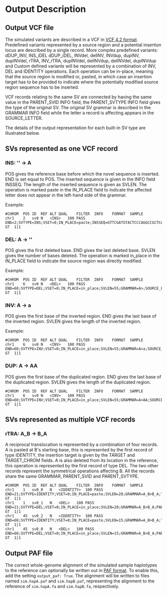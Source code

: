 # Output Description

## Output VCF file
The simulated variants are described in a VCF in [VCF 4.2 format](https://samtools.github.io/hts-specs/VCFv4.2.pdf).  
Predefined variants represented by a source region and a potential insertion locus are described 
by a single record.
More complex predefined variants: \
dDUP\_INV, INS\_iDEL dDUP\_iDEL, INVdel, delINV, INVdup, dupINV, dupINVdel, rTRA, INV\_rTRA, dupINVdel, delINVdup,
delINVdel, dupINVdup \
and Custom defined variants will be represented by a combination of INV, DEL and IDENTITY
operations.
Each operation can be in-place, meaning that the source region is modified or, pasted, in which case an insertion target has
to be provided to indicate where the potentially modified source region sequence has to be inserted.

VCF records relating to the same SV are connected by having the same value in the PARENT\_SVID INFO field, 
the PARENT\_SVTYPE INFO field gives the type of the original SV.
The original SV grammar is described in the GRAMMAR INFO field while the letter a record is affecting
appears in the SOURCE\_LETTER.

The details of the output representation for each built-in SV type are illustrated below.

## SVs represented as one VCF record

### INS: '' -> A

POS gives the reference base before which the novel sequence is inserted.
END is set equal to POS.   The inserted sequence is given in the INFO field INSSEQ.
The length of the inserted sequence is given as SVLEN.
The operation is marked paste in the IN\_PLACE field to indicate the affected letter does not 
appear in the left-hand side of the grammar.

Example:

```
#CHROM	POS	ID	REF	ALT	QUAL	FILTER	INFO	FORMAT	SAMPLE
chr1	2	sv0	N	<INS>	100	PASS	END=2;SVTYPE=INS;VSET=0;IN_PLACE=paste;INSSEQ=GTTCGATGTACTCCCAGGCCGCTCATTCTCTCCAGTACTCAAAAGCAAGCTTTGC;SVLEN=55;INSORD=0;GRAMMAR=>A;SOURCE_LETTER=A 	GT	1|1
```

### DEL: A -> ''

POS gives the first deleted base.  END gives the last deleted base.  SVLEN gives the number of bases deleted.
The operation is marked in\_place in the IN\_PLACE field to indicate the source region was 
directly modified.

Example:

```
#CHROM	POS	ID	REF	ALT	QUAL	FILTER	INFO	FORMAT	SAMPLE
chr1	6	sv0	N	<DEL>	100	PASS	END=60;SVTYPE=DEL;VSET=0;IN_PLACE=in_place;SVLEN=55;GRAMMAR=A>;SOURCE_LETTER=A 	GT	1|1
```

### INV: A -> a

POS gives the first base of the inverted region.  END gives the last base of the inverted
region.  SVLEN gives the length of the inverted region.

Example:

```
#CHROM	POS	ID	REF	ALT	QUAL	FILTER	INFO	FORMAT	SAMPLE
chr1	6	sv0	N	<INV>	100	PASS	END=60;SVTYPE=INV;VSET=0;IN_PLACE=in_place;SVLEN=55;GRAMMAR=A>a;SOURCE_LETTER=A 	GT	1|1
```

### DUP: A -> AA

POS gives the first base of the duplicated region.  END gives the last base of the duplicated
region.  SVLEN gives the length of the duplicated region.

```
#CHROM	POS	ID	REF	ALT	QUAL	FILTER	INFO	FORMAT	SAMPLE
chr1	6	sv0	N	<INV>	100	PASS	END=60;SVTYPE=INV;VSET=0;IN_PLACE=in_place;SVLEN=55;GRAMMAR=A>AA;SOURCE_LETTER=A 	GT	1|1
```
## SVs represented as multiple VCF records

### rTRA: A_B -> B_A
A reciprocal translocation is represented by a combination of four records.
A is pasted at B's starting base, this is represented by the first record of type IDENTITY, the insertion target
is given by the TARGET and TARGET\_CHROM fields. A is also deleted from its location in the reference,
this operation is represented by the first record of type DEL.
The two other records represent the symmetrical operations affecting B.
All the records share the same GRAMMAR, PARENT_SVID and PARENT_SVTYPE.

```
#CHROM	POS	ID	REF	ALT	QUAL	FILTER	INFO	FORMAT	SAMPLE
chr1	1	sv0_0	N	<IDENTITY>	100	PASS	END=21;SVTYPE=IDENTITY;VSET=0;IN_PLACE=paste;SVLEN=20;GRAMMAR=A_B>B_A;TARGET_CHROM=chr1;TARGET=45;PARENT_SVID=sv0;PARENT_SVTYPE=rTRA;SOURCE_LETTER=A 	GT	1|1
chr1	1	sv0_1	N	<DEL>	100	PASS	END=21;SVTYPE=DEL;VSET=0;IN_PLACE=in_place;SVLEN=20;GRAMMAR=A_B>B_A;PARENT_SVID=sv0;PARENT_SVTYPE=rTRA;SOURCE_LETTER=A 	GT	1|1
chr1	45	sv0_2	N	<IDENTITY>	100	PASS	END=60;SVTYPE=IDENTITY;VSET=0;IN_PLACE=paste;SVLEN=15;GRAMMAR=A_B>B_A;TARGET_CHROM=chr1;TARGET=1;PARENT_SVID=sv0;PARENT_SVTYPE=rTRA;SOURCE_LETTER=B 	GT	1|1
chr1	45	sv0_0	N	<DEL>	100	PASS	END=60;SVTYPE=DEL;VSET=0;IN_PLACE=in_place;SVLEN=15;GRAMMAR=A_B>B_A;PARENT_SVID=sv0;PARENT_SVTYPE=rTRA;SOURCE_LETTER=B 	GT	1|1
```

## Output PAF file
The correct whole-genome alignment of the simulated sample haplotypes to the reference can optionally be
written out in [PAF format](https://github.com/lh3/miniasm/blob/master/PAF.md).
To enable this, add the setting `output_paf: True`.   The alignment will
be written to files named `sim.hapA.paf` and `sim.hapB.paf`, representing the alignment
to the reference of `sim.hapA.fa` and `sim.hapB.fa`, respectively.











